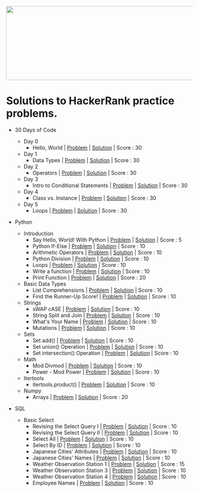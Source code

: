 <img src="https://user-images.githubusercontent.com/77895050/219934184-0dca4268-6df9-4400-8c08-4563f04f19ba.png" width="800" height="200">


# Solutions to HackerRank practice problems.

- 30 Days of Code
  - Day 0
    - Hello, World | [Problem](https://www.hackerrank.com/challenges/30-hello-world/problem) | [Solution](https://github.com/musamairshad/HackerRank-Practice/blob/master/30%20Days%20of%20Code/Day%200.%20Hello%2C%20World.py) | Score : 30
  - Day 1
    - Data Types | [Problem](https://www.hackerrank.com/challenges/30-data-types/problem) | [Solution](https://github.com/musamairshad/HackerRank-Practice/blob/master/30%20Days%20of%20Code/Day%201.%20Data%20Types.py) | Score : 30
  - Day 2
    - Operators | [Problem](https://www.hackerrank.com/challenges/30-operators/problem) | [Solution](https://github.com/musamairshad/HackerRank-Practice/blob/master/30%20Days%20of%20Code/Day%202.%20Operators.py) | Score : 30
  - Day 3
    - Intro to Conditional Statements | [Problem](https://www.hackerrank.com/challenges/30-conditional-statements/problem) | [Solution](https://github.com/musamairshad/HackerRank-Practice/blob/master/30%20Days%20of%20Code/Day%203.%20Intro%20to%20Conditional%20Statements.py) | Score : 30
  - Day 4
    - Class vs. Instance | [Problem](https://www.hackerrank.com/challenges/30-class-vs-instance/problem) | [Solution](https://github.com/musamairshad/HackerRank-Practice/blob/master/30%20Days%20of%20Code/Day%204.%20Class%20vs.%20Instance.py) | Score : 30
  - Day 5
    - Loops | [Problem](https://www.hackerrank.com/challenges/30-loops/problem) | [Solution](https://github.com/musamairshad/HackerRank-Practice/blob/master/30%20Days%20of%20Code/Day%205.%20Loops.py) | Score : 30

- Python
  - Introduction
    - Say Hello, World! With Python | [Problem](https://www.hackerrank.com/challenges/py-hello-world/problem) | [Solution](https://github.com/musamairshad/HackerRank-Practice/blob/master/Python/01.%20Introduction/001.%20Say%20Hello%2C%20World%20With%20Python.py) | Score : 5
    - Python If-Else | [Problem](https://www.hackerrank.com/challenges/py-if-else/problem) | [Solution](https://github.com/musamairshad/HackerRank-Practice/blob/master/Python/01.%20Introduction/002.%20Python%20If-Else.py) | Score : 10
    - Arithmetic Operators | [Problem](https://www.hackerrank.com/challenges/python-arithmetic-operators/problem) | [Solution](https://github.com/musamairshad/HackerRank-Practice/blob/master/Python/01.%20Introduction/003.%20Arithmetic%20Operators.py) | Score : 10
    - Python Division | [Problem](https://www.hackerrank.com/challenges/python-division/problem) | [Solution](https://github.com/musamairshad/HackerRank-Practice/blob/master/Python/01.%20Introduction/004.%20Python%20Division.py) | Score : 10
    - Loops | [Problem](https://www.hackerrank.com/challenges/python-loops/problem) | [Solution](https://github.com/musamairshad/HackerRank-Practice/blob/master/Python/01.%20Introduction/005.%20Loops.py) | Score : 10
    - Write a function | [Problem](https://www.hackerrank.com/challenges/write-a-function/problem) | [Solution](https://github.com/musamairshad/HackerRank-Practice/blob/master/Python/01.%20Introduction/006.%20Write%20a%20function.py) | Score : 10
    - Print Function | [Problem](https://www.hackerrank.com/challenges/python-print/problem) | [Solution](https://github.com/musamairshad/HackerRank-Practice/blob/master/Python/01.%20Introduction/007.%20Print%20Function.py) | Score : 20
  - Basic Data Types
    - List Comprehensions | [Problem](https://www.hackerrank.com/challenges/list-comprehensions/problem) | [Solution](https://github.com/musamairshad/HackerRank-Practice/blob/master/Python/02.%20Basic%20Data%20Types/001.%20List%20Comprehensions.py) | Score :  10
    - Find the Runner-Up Score! | [Problem](https://www.hackerrank.com/challenges/find-second-maximum-number-in-a-list/problem) | [Solution](https://github.com/musamairshad/HackerRank-Practice/blob/master/Python/02.%20Basic%20Data%20Types/002.%20Find%20the%20Runner-Up%20Score!.py) | Score : 10
  - Strings
    - sWAP cASE | [Problem](https://www.hackerrank.com/challenges/swap-case/problem) | [Solution](https://github.com/musamairshad/HackerRank-Practice/blob/master/Python/03.%20Strings/001.%20sWAP%20cASE.py) | Score : 10
    - String Split and Join | [Problem](https://www.hackerrank.com/challenges/python-string-split-and-join/problem) | [Solution](https://github.com/musamairshad/HackerRank-Practice/blob/master/Python/03.%20Strings/002.%20String%20Split%20and%20Join.py) | Score : 10
    - What's Your Name | [Problem](https://www.hackerrank.com/challenges/whats-your-name/problem) | [Solution](https://github.com/musamairshad/HackerRank-Practice/blob/master/Python/03.%20Strings/003.%20What's%20Your%20Name.py) | Score : 10
    - Mutations | [Problem](https://www.hackerrank.com/challenges/python-mutations/problem) | [Solution](https://github.com/musamairshad/HackerRank-Practice/blob/master/Python/03.%20Strings/004.%20Mutations.py) | Score : 10
  - Sets
    - Set add() | [Problem](https://www.hackerrank.com/challenges/py-set-add/problem) | [Solution](https://github.com/musamairshad/HackerRank-Practice/blob/master/Python/04.%20Sets/004.%20Set%20add().py) | Score : 10
    - Set union() Operation | [Problem](https://www.hackerrank.com/challenges/py-set-union/problem) | [Solution](https://github.com/musamairshad/HackerRank-Practice/blob/master/Python/04.%20Sets/005.%20Set%20union()%20Operation.py) | Score : 10
    - Set intersection() Operation | [Problem](https://www.hackerrank.com/challenges/py-set-intersection-operation/problem) | [Solution](https://github.com/musamairshad/HackerRank-Practice/blob/master/Python/04.%20Sets/006.%20Set%20intersection()%20Operation.py) | Score : 10
  - Math
    - Mod Divmod | [Problem](https://www.hackerrank.com/challenges/python-mod-divmod/problem) | [Solution](https://github.com/musamairshad/HackerRank-Practice/blob/master/Python/05.%20Math/004.%20Mod%20Divmod.py) | Score : 10
    - Power - Mod Power | [Problem](https://www.hackerrank.com/challenges/python-power-mod-power/problem) | [Solution](https://github.com/musamairshad/HackerRank-Practice/blob/master/Python/05.%20Math/005.%20Power%20-%20Mod%20Power.py) | Score : 10
  - Itertools
    - itertools.product() | [Problem](https://www.hackerrank.com/challenges/itertools-product/problem) | [Solution](https://github.com/musamairshad/HackerRank-Practice/blob/master/Python/06.%20Itertools/001.%20itertools.product().py) | Score : 10
  - Numpy
    - Arrays | [Problem](https://www.hackerrank.com/challenges/np-arrays/problem) | [Solution](https://github.com/musamairshad/HackerRank-Practice/blob/master/Python/16.%20Numpy/001.%20Arrays.py) | Score : 20
    
- SQL
  - Basic Select
    - Revising the Select Query I | [Problem](https://www.hackerrank.com/challenges/revising-the-select-query/problem) | [Solution](https://github.com/musamairshad/HackerRank-Practice/blob/master/SQL/01.%20Basic%20Select/001.%20Revising%20the%20Select%20Query%20I.sql) | Score : 10
    - Revising the Select Query II | [Problem](https://www.hackerrank.com/challenges/revising-the-select-query-2/problem) | [Solution](https://github.com/musamairshad/HackerRank-Practice/blob/master/SQL/01.%20Basic%20Select/002.%20Revising%20the%20Select%20Query%20II.sql) | Score : 10
    - Select All | [Problem](https://www.hackerrank.com/challenges/select-all-sql/problem) | [Solution](https://github.com/musamairshad/HackerRank-Practice/blob/master/SQL/01.%20Basic%20Select/003.%20Select%20All.sql) | Score : 10
    - Select By ID | [Problem](https://www.hackerrank.com/challenges/select-by-id/problem) | [Solution](https://github.com/musamairshad/HackerRank-Practice/blob/master/SQL/01.%20Basic%20Select/004.%20Select%20By%20ID.sql) | Score : 10
    - Japanese Cities' Attributes | [Problem](https://www.hackerrank.com/challenges/japanese-cities-attributes/problem) | [Solution](https://github.com/musamairshad/HackerRank-Practice/blob/master/SQL/01.%20Basic%20Select/005.%20Japanese%20Cities'%20Attributes.sql) | Score : 10
    - Japanese Cities' Names | [Problem](https://www.hackerrank.com/challenges/japanese-cities-name/problem) | [Solution](https://github.com/musamairshad/HackerRank-Practice/blob/master/SQL/01.%20Basic%20Select/006.%20Japanese%20Cities'%20Names.sql) | Score : 10
    - Weather Observation Station 1 | [Problem](https://www.hackerrank.com/challenges/weather-observation-station-1/problem) | [Solution](https://github.com/musamairshad/HackerRank-Practice/blob/master/SQL/01.%20Basic%20Select/007.%20Weather%20Observation%20Station%201.sql) | Score : 15
    - Weather Observation Station 3 | [Problem](https://www.hackerrank.com/challenges/weather-observation-station-3/problem) | [Solution](https://github.com/musamairshad/HackerRank-Practice/blob/master/SQL/01.%20Basic%20Select/008.%20Weather%20Observation%20Station%203.sql) | Score : 10
    - Weather Observation Station 4 | [Problem](https://www.hackerrank.com/challenges/weather-observation-station-4/problem) | [Solution](https://github.com/musamairshad/HackerRank-Practice/blob/master/SQL/01.%20Basic%20Select/009.%20Weather%20Observation%20Station%204.sql) | Score : 10
    - Employee Names | [Problem](https://www.hackerrank.com/challenges/name-of-employees/problem) | [Solution](https://github.com/musamairshad/HackerRank-Practice/blob/master/SQL/01.%20Basic%20Select/019.%20Employee%20Names.sql) | Score : 10

